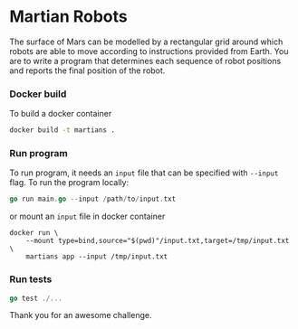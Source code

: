 # Martian Robots
The surface of Mars can be modelled by a rectangular grid around which robots are able to move according to instructions provided from Earth. You are to write a program that
determines each sequence of robot positions and reports the final position of the robot.

### Docker build
To build a docker container
```bash
docker build -t martians .
```

### Run program
To run program, it needs an `input` file that can be specified with `--input` flag. To run the program locally:
```go
go run main.go --input /path/to/input.txt
```

or mount an `input` file in docker container
```
docker run \
	--mount type=bind,source="$(pwd)"/input.txt,target=/tmp/input.txt \
	martians app --input /tmp/input.txt

```

### Run tests
```go
go test ./...
```

Thank you for an awesome challenge.